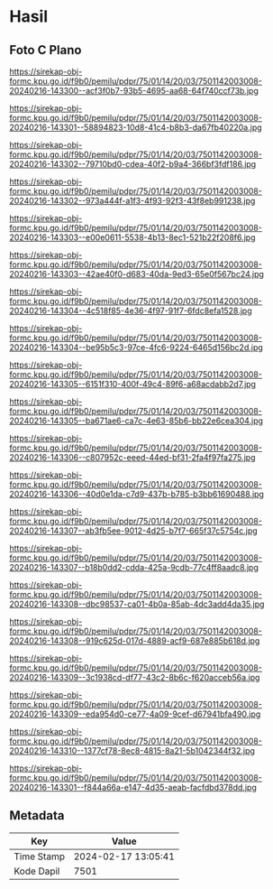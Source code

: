 # Hasil

## Foto C Plano

https://sirekap-obj-formc.kpu.go.id/f9b0/pemilu/pdpr/75/01/14/20/03/7501142003008-20240216-143300--acf3f0b7-93b5-4695-aa68-64f740ccf73b.jpg

https://sirekap-obj-formc.kpu.go.id/f9b0/pemilu/pdpr/75/01/14/20/03/7501142003008-20240216-143301--58894823-10d8-41c4-b8b3-da67fb40220a.jpg

https://sirekap-obj-formc.kpu.go.id/f9b0/pemilu/pdpr/75/01/14/20/03/7501142003008-20240216-143302--79710bd0-cdea-40f2-b9a4-366bf3fdf186.jpg

https://sirekap-obj-formc.kpu.go.id/f9b0/pemilu/pdpr/75/01/14/20/03/7501142003008-20240216-143302--973a444f-a1f3-4f93-92f3-43f8eb991238.jpg

https://sirekap-obj-formc.kpu.go.id/f9b0/pemilu/pdpr/75/01/14/20/03/7501142003008-20240216-143303--e00e0611-5538-4b13-8ec1-521b22f208f6.jpg

https://sirekap-obj-formc.kpu.go.id/f9b0/pemilu/pdpr/75/01/14/20/03/7501142003008-20240216-143303--42ae40f0-d683-40da-9ed3-65e0f567bc24.jpg

https://sirekap-obj-formc.kpu.go.id/f9b0/pemilu/pdpr/75/01/14/20/03/7501142003008-20240216-143304--4c518f85-4e36-4f97-91f7-6fdc8efa1528.jpg

https://sirekap-obj-formc.kpu.go.id/f9b0/pemilu/pdpr/75/01/14/20/03/7501142003008-20240216-143304--be95b5c3-97ce-4fc6-9224-6465d156bc2d.jpg

https://sirekap-obj-formc.kpu.go.id/f9b0/pemilu/pdpr/75/01/14/20/03/7501142003008-20240216-143305--6151f310-400f-49c4-89f6-a68acdabb2d7.jpg

https://sirekap-obj-formc.kpu.go.id/f9b0/pemilu/pdpr/75/01/14/20/03/7501142003008-20240216-143305--ba671ae6-ca7c-4e63-85b6-bb22e6cea304.jpg

https://sirekap-obj-formc.kpu.go.id/f9b0/pemilu/pdpr/75/01/14/20/03/7501142003008-20240216-143306--c807952c-eeed-44ed-bf31-2fa4f97fa275.jpg

https://sirekap-obj-formc.kpu.go.id/f9b0/pemilu/pdpr/75/01/14/20/03/7501142003008-20240216-143306--40d0e1da-c7d9-437b-b785-b3bb61690488.jpg

https://sirekap-obj-formc.kpu.go.id/f9b0/pemilu/pdpr/75/01/14/20/03/7501142003008-20240216-143307--ab3fb5ee-9012-4d25-b7f7-665f37c5754c.jpg

https://sirekap-obj-formc.kpu.go.id/f9b0/pemilu/pdpr/75/01/14/20/03/7501142003008-20240216-143307--b18b0dd2-cdda-425a-9cdb-77c4ff8aadc8.jpg

https://sirekap-obj-formc.kpu.go.id/f9b0/pemilu/pdpr/75/01/14/20/03/7501142003008-20240216-143308--dbc98537-ca01-4b0a-85ab-4dc3add4da35.jpg

https://sirekap-obj-formc.kpu.go.id/f9b0/pemilu/pdpr/75/01/14/20/03/7501142003008-20240216-143308--919c625d-017d-4889-acf9-687e885b618d.jpg

https://sirekap-obj-formc.kpu.go.id/f9b0/pemilu/pdpr/75/01/14/20/03/7501142003008-20240216-143309--3c1938cd-df77-43c2-8b6c-f620acceb56a.jpg

https://sirekap-obj-formc.kpu.go.id/f9b0/pemilu/pdpr/75/01/14/20/03/7501142003008-20240216-143309--eda954d0-ce77-4a09-9cef-d67941bfa490.jpg

https://sirekap-obj-formc.kpu.go.id/f9b0/pemilu/pdpr/75/01/14/20/03/7501142003008-20240216-143310--1377cf78-8ec8-4815-8a21-5b1042344f32.jpg

https://sirekap-obj-formc.kpu.go.id/f9b0/pemilu/pdpr/75/01/14/20/03/7501142003008-20240216-143301--f844a66a-e147-4d35-aeab-facfdbd378dd.jpg


## Metadata

| Key        | Value               |
| ---------- | ------------------- |
| Time Stamp | 2024-02-17 13:05:41 |
| Kode Dapil | 7501                |



